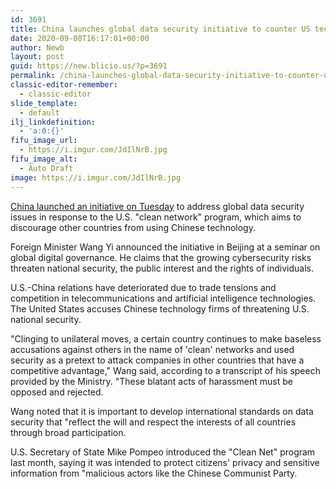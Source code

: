 ```yaml
---
id: 3691
title: China launches global data security initiative to counter US tech dominance
date: 2020-09-08T16:17:01+00:00
author: Newb
layout: post
guid: https://new.blicio.us/?p=3691
permalink: /china-launches-global-data-security-initiative-to-counter-us-tech-dominance/
classic-editor-remember:
  - classic-editor
slide_template:
  - default
ilj_linkdefinition:
  - 'a:0:{}'
fifu_image_url:
  - https://i.imgur.com/JdIlNrB.jpg
fifu_image_alt:
  - Auto Draft
image: https://i.imgur.com/JdIlNrB.jpg
---
```

[China launched an initiative on Tuesday](https://www.wsj.com/articles/china-to-launch-initiative-to-set-global-data-security-rules-11599502974?mod=djemalertNEWS) to address global data security issues in response to the U.S. "clean network" program, which aims to discourage other countries from using Chinese technology.

Foreign Minister Wang Yi announced the initiative in Beijing at a seminar on global digital governance. He claims that the growing cybersecurity risks threaten national security, the public interest and the rights of individuals.

U.S.-China relations have deteriorated due to trade tensions and competition in telecommunications and artificial intelligence technologies. The United States accuses Chinese technology firms of threatening U.S. national security.

"Clinging to unilateral moves, a certain country continues to make baseless accusations against others in the name of 'clean' networks and used security as a pretext to attack companies in other countries that have a competitive advantage," Wang said, according to a transcript of his speech provided by the Ministry. "These blatant acts of harassment must be opposed and rejected.

Wang noted that it is important to develop international standards on data security that "reflect the will and respect the interests of all countries through broad participation.

U.S. Secretary of State Mike Pompeo introduced the "Clean Net" program last month, saying it was intended to protect citizens' privacy and sensitive information from "malicious actors like the Chinese Communist Party.